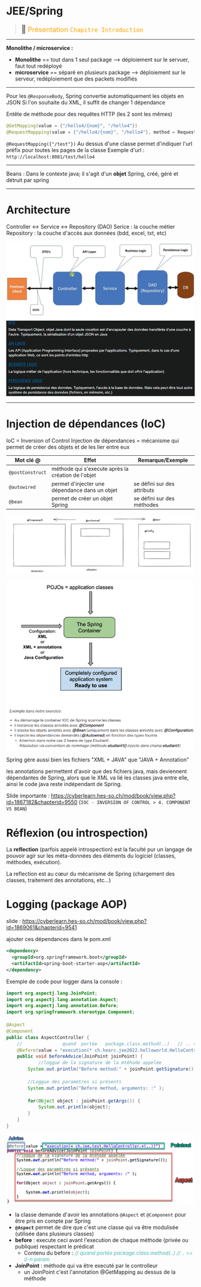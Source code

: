 # JEE/Spring 

> <span style="font-size: 1.5em">📖</span> <span style="color: orange; font-size: 1.3em;">Présentation `Chapitre Introduction`</span>


----------------

**Monolithe / microservice :**
- **Monolithe** == tout dans 1 seul package --> déploiement sur le servuer, faut tout redéployé
- **microservice** == séparé en plusieurs package --> déploiement sur le serveur, redéploiement que des packets modifiés

----

Pour les `@ResponseBody`, Spring convertie automatiquement les objets en JSON
Si l'on souhaite du XML, il suffit de changer 1 dépendance



Entête de méthode pour des requêtes HTTP (les 2 sont les mêmes)
```java
@GetMapping(value = {"/hello4/{nom}", "/hello4"})
@RequestMappping(value = {"/hello4/{nom}", "/hello4"}, method = RequestMethod.GET)
```

`@RequestMapping({"/test"})` Au dessus d'une classe permet d'indiquer l'url préfix pour toutes les pages de la classe
Exemple d'url : `http://localhost:8081/test/hello4`

----

Beans : Dans le contexte java; il s'agit d'un **objet** Spring, créé, géré et détruit par spring

----

# Architecture
Controller <-> Service <-> Repository (DAO)
Serice : la couche métier
Repository : la couche d'accès aux données (bdd, excel, txt, etc)

![](Screen/2022-10-04-11-53-11.png)
![](Screen/2022-10-04-11-53-01.png)

----

# Injection de dépendances (IoC)
IoC = Inversion of Control
Injection de dépendances = mécanisme qui permet de créer des objets et de les lier entre eux

Mot clé @ | Effet | Remarque/Exemple
---|---|---
`@postConstruct` | méthode qui s'execute après la création de l'objet
`@autowired` | permet d'injecter une dépendance dans un objet | se défini sur des attributs
`@bean` | permet de créer un objet Spring | se défini sur des méthodes

![](Screen/2022-10-18-11-43-12.png)

![](Screen/2022-10-25-11-22-53.png)

Spring gère aussi bien les fichiers "XML + JAVA" que "JAVA + Annotation"

les annotations permettent d'avoir que des fichiers java, mais deviennent dépendantes de Spring,
alors que le XML va lié les classes java entre elle, ainsi le code java reste indépendant de Spring.

Slide importante : https://cyberlearn.hes-so.ch/mod/book/view.php?id=1867182&chapterid=9550 (`IOC - INVERSION OF CONTROL > 4. COMPONENT VS BEAN`)

# Réflexion (ou introspection)
La **reflection** (parfois appelé introspection) est la faculté pur un langage de pouvoir agir sur les méta-données des éléments du logiciel (classes, méthodes, exécution).

La reflection est au cœur du mécanisme de Spring (chargement des classes, traitement des annotations, etc...)

# Logging (package AOP)

slide : https://cyberlearn.hes-so.ch/mod/book/view.php?id=1869061&chapterid=9541

ajouter ces dépendances dans le pom.xml
```xml
<dependency>
  <groupId>org.springframework.boot</groupId>
  <artifactId>spring-boot-starter-aop</artifactId>
</dependency>
```

Exemple de code pour logger dans la console :
```java
import org.aspectj.lang.JoinPoint;
import org.aspectj.lang.annotation.Aspect;
import org.aspectj.lang.annotation.Before;
import org.springframework.stereotype.Component;

@Aspect
@Component
public class AspectController {
    //               quand  portée   package.class.method(..)   // .. == 0-n param
    @Before(value = "execution(* ch.hearc.jee2022.helloworld.HelloController.*(..))")
    public void beforeAdvice(JoinPoint joinPoint) {
			//loggue de la signature de la mtéhode appelée
		System.out.println("Before method:" + joinPoint.getSignature());
			
		//Loggue des paramètres si présents
		System.out.println("Before method, arguments: :" );
			
		for(Object object : joinPoint.getArgs()) {				
            System.out.println(object);
		}
	}
}
```

![](Screen/2022-10-25-11-39-46.png)
- la classe demande d'avoir les annotations `@Aspect` et `@Component` pour être pris en compte par Spring
- **`@Aspect`** permet de dire que c'est une classe qui va être modulisée (utilisée dans plusieurs classes)
- **before** : execute ceci avant l'execution de chaque méthode (privée ou publique) respectant le prédicat
  - Contenu du before : <span style="color: #46b7ae; font-style: italic; font-size: 0.85rem">// quand  portée   package.class.method(..)   // .. == 0-n param</span> 
- **JoinPoint** : méthode qui va être executé par le controlleur
  - un JoinPoint c'est l'annotation @GetMapping au dessus de la méthode